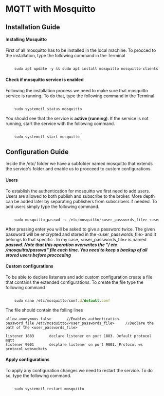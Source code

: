 # MQTT with Mosquitto


## Installation Guide


#### Installing Mosquitto

First of all mosquitto has to be installed in the local machine. 
To procced to the installation, type the following command in the Terminal


```Javascript

    sudo apt update -y && sudo apt install mosquitto mosquitto-clients -y

```


#### Check if mosquitto service is enabled 

Following the installation process we need to make sure that mosquitto service is running.
To do that, type the following command in the Terminal

```Javascript

    sudo systemctl status mosquitto

```

You should see that the service is **active (running)**.
If the service is not running, start the service with the following command.

```Javascript

    sudo systemctl start mosquitto

```


## Configuration Guide

Inside the /etc/ folder we have a subfolder named mosquitto that extends the service's folder and enable us to procceed to custom configurations

#### Users 

To establish the authentication for mosquitto we first need to add users. Users are allowed to both publish
and subscribe to the broker. More depth can be added later by separating publishers from subscribers if needed.
To add users simply type the following command.

```Javascript

    sudo mosquitto_passwd -c /etc/mosquitto/<user_passwords_file> <username>

```

After pressing enter you will be asked to give a password twice. 
The given password will be encrypted and stored in the <user_passwords_file> and it belongs to that specific <username>.
In my case, <user_passwords_file> is named ***passwd***.
***Note that this operation overwrites the "/ etc /mosquitto/passwd" file each time. You need to keep a backup of all stored users before procceding***


#### Custom configurations

To be able to declare listeners and add custom configuration create a file that contains the extended configurations. 
To create the file type the following command

```Javascript

    sudo nano /etc/mosquitto/conf.d/default.conf

```

The file should contain the folling lines

```
allow_anonymous false       //Enables authentication. 
password_file /etc/mosquitto/<user_passwords_file>     //Declare the path of the <user_passwords_file>

listener 1883       declare listener on port 1883. Default protocol mqtt
listener 9001       decplare listener on port 9001. Protocol ws
protocol websockets

```

#### Apply configurations

To apply any configuration changes we need to restart the service. To do so, type the following command.

```Javascript

    sudo systemctl restart mosquitto

```



